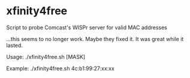 xfinity4free
============

Script to probe Comcast's WISPr server for valid MAC addresses

...this seems to no longer work.  Maybe they fixed it.  It was great while it lasted.

Usage:
 ./xfinity4free.sh [MASK]

Example:
 ./xfinity4free.sh 4c:b1:99:27:xx:xx

